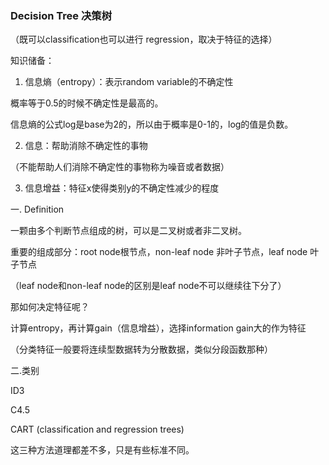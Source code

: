 ### Decision Tree 决策树

（既可以classification也可以进行 regression，取决于特征的选择）



知识储备：

1. 信息熵（entropy）：表示random variable的不确定性

概率等于0.5的时候不确定性是最高的。

信息熵的公式log是base为2的，所以由于概率是0-1的，log的值是负数。



2. 信息：帮助消除不确定性的事物

（不能帮助人们消除不确定性的事物称为噪音或者数据）



3. 信息增益：特征x使得类别y的不确定性减少的程度







一.  Definition

一颗由多个判断节点组成的树，可以是二叉树或者非二叉树。



重要的组成部分：root node根节点，non-leaf node 非叶子节点，leaf node 叶子节点

（leaf node和non-leaf node的区别是leaf node不可以继续往下分了）



那如何决定特征呢？

计算entropy，再计算gain（信息增益），选择information gain大的作为特征

（分类特征一般要将连续型数据转为分散数据，类似分段函数那种）





二.类别

ID3

C4.5

CART (classification and regression trees)

这三种方法道理都差不多，只是有些标准不同。



